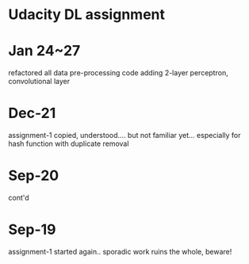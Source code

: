 # Udacity DL assignment

# Jan 24~27

refactored all data pre-processing code
adding 2-layer perceptron, convolutional layer

# Dec-21

assignment-1 copied, understood.... but not familiar yet... especially for hash function with duplicate removal

# Sep-20

cont'd


# Sep-19

assignment-1 started again.. sporadic work ruins the whole, beware!

